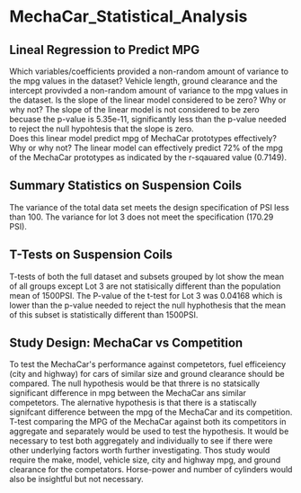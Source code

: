 # MechaCar_Statistical_Analysis

## Lineal Regression to Predict MPG
Which variables/coefficients provided a non-random amount of variance to the mpg values in the dataset?
Vehicle length, ground clearance and the intercept provivded a non-random amount of variance to the mpg values in the dataset. 
Is the slope of the linear model considered to be zero? Why or why not?
The slope of the linear model is not considered to be zero becuase the p-value is 5.35e-11, significantly less than the p-value needed to reject the null hypohtesis that the slope is zero.  
Does this linear model predict mpg of MechaCar prototypes effectively? Why or why not?
The linear model can effectively predict 72% of the mpg of the MechaCar prototypes as indicated by the r-sqauared value (0.7149).

## Summary Statistics on Suspension Coils

The variance of the total data set meets the design specification of PSI less than 100.  The variance for lot 3 does not meet the specification (170.29 PSI).  

## T-Tests on Suspension Coils

T-tests of both the full dataset and subsets grouped by lot show the mean of all groups except Lot 3 are not statisically different than the population mean of 1500PSI.  The P-value of the t-test for Lot 3 was 0.04168 which is lower than the p-value needed to reject the null hyphothesis that the mean of this subset is statistically different than 1500PSI.  

## Study Design: MechaCar vs Competition

To test the MechaCar's performance against competetors, fuel efficeiency (city and highway) for cars of similar size and ground clearance should be compared.  The null hypothesis would be that threre is no statsically significant difference in mpg between the MechaCar ans similar competetors.  The alernative hypothesis is that there is a statiscally signifcant difference between the mpg of the MechaCar and its competition.  T-test comparing the MPG of the MechaCar against both its competitors in aggregate and separately would be used to test the hypothesis.  It would be necessary to test both aggregately and individually to see if there were other underlying factors worth further investigating.  Thos study would require the make, model, vehicle size, city and highway mpg, and ground clearance for the competators.  Horse-power and number of cylinders would also be insightful but not necessary.  

